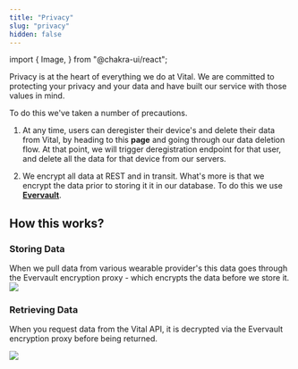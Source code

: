 ```yaml
---
title: "Privacy"
slug: "privacy"
hidden: false
---
```


import {
Image,
} from "@chakra-ui/react";

Privacy is at the heart of everything we do at Vital. We are committed to protecting your privacy and your data and have built our service with those values in mind.

To do this we've taken a number of precautions.

1. At any time, users can deregister their device's and delete their data from Vital, by heading to this **page** and going through our data deletion flow. At that point, we will trigger deregistration endpoint for that user, and delete all the data for that device from our servers.

2. We encrypt all data at REST and in transit. What's more is that we encrypt the data prior to storing it it in our database. To do this we use **[Evervault](https://evervault.com)**.

## How this works?

### Storing Data

When we pull data from various wearable provider's this data goes through the Evervault encryption proxy - which encrypts the data before we store it.
<Image src="/img/storing.png" />

### Retrieving Data

When you request data from the Vital API, it is decrypted via the Evervault encryption proxy before being returned.

<Image src="/img/retreiving.png" />
